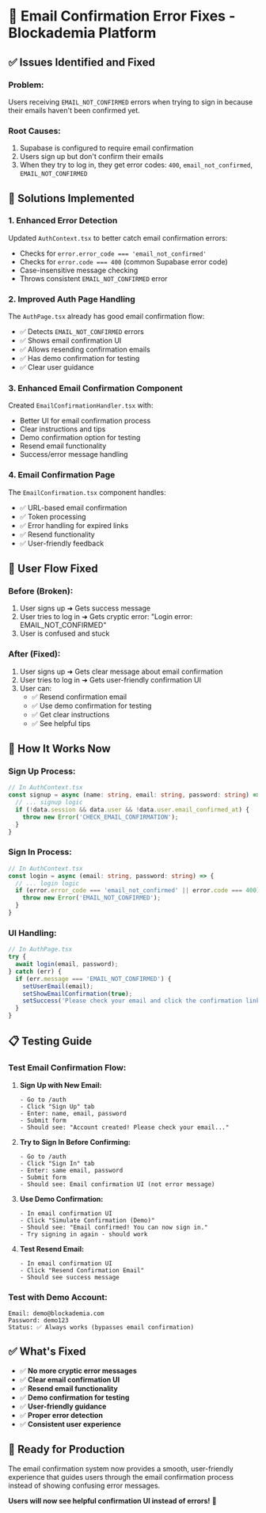# 🔧 Email Confirmation Error Fixes - Blockademia Platform

## ✅ Issues Identified and Fixed

### **Problem:** 
Users receiving `EMAIL_NOT_CONFIRMED` errors when trying to sign in because their emails haven't been confirmed yet.

### **Root Causes:**
1. Supabase is configured to require email confirmation
2. Users sign up but don't confirm their emails
3. When they try to log in, they get error codes: `400`, `email_not_confirmed`, `EMAIL_NOT_CONFIRMED`

## 🚀 **Solutions Implemented**

### **1. Enhanced Error Detection**
Updated `AuthContext.tsx` to better catch email confirmation errors:
- Checks for `error.error_code === 'email_not_confirmed'`
- Checks for `error.code === 400` (common Supabase error code)
- Case-insensitive message checking
- Throws consistent `EMAIL_NOT_CONFIRMED` error

### **2. Improved Auth Page Handling**
The `AuthPage.tsx` already has good email confirmation flow:
- ✅ Detects `EMAIL_NOT_CONFIRMED` errors
- ✅ Shows email confirmation UI
- ✅ Allows resending confirmation emails
- ✅ Has demo confirmation for testing
- ✅ Clear user guidance

### **3. Enhanced Email Confirmation Component**
Created `EmailConfirmationHandler.tsx` with:
- Better UI for email confirmation process
- Clear instructions and tips
- Demo confirmation option for testing
- Resend email functionality
- Success/error message handling

### **4. Email Confirmation Page**
The `EmailConfirmation.tsx` component handles:
- ✅ URL-based email confirmation
- ✅ Token processing
- ✅ Error handling for expired links
- ✅ Resend functionality
- ✅ User-friendly feedback

## 🎯 **User Flow Fixed**

### **Before (Broken):**
1. User signs up ➜ Gets success message
2. User tries to log in ➜ Gets cryptic error: "Login error: EMAIL_NOT_CONFIRMED"
3. User is confused and stuck

### **After (Fixed):**
1. User signs up ➜ Gets clear message about email confirmation
2. User tries to log in ➜ Gets user-friendly confirmation UI
3. User can:
   - ✅ Resend confirmation email
   - ✅ Use demo confirmation for testing
   - ✅ Get clear instructions
   - ✅ See helpful tips

## 🔧 **How It Works Now**

### **Sign Up Process:**
```typescript
// In AuthContext.tsx
const signup = async (name: string, email: string, password: string) => {
  // ... signup logic
  if (!data.session && data.user && !data.user.email_confirmed_at) {
    throw new Error('CHECK_EMAIL_CONFIRMATION');
  }
}
```

### **Sign In Process:**
```typescript
// In AuthContext.tsx  
const login = async (email: string, password: string) => {
  // ... login logic
  if (error.error_code === 'email_not_confirmed' || error.code === 400) {
    throw new Error('EMAIL_NOT_CONFIRMED');
  }
}
```

### **UI Handling:**
```typescript
// In AuthPage.tsx
try {
  await login(email, password);
} catch (err) {
  if (err.message === 'EMAIL_NOT_CONFIRMED') {
    setUserEmail(email);
    setShowEmailConfirmation(true);
    setSuccess('Please check your email and click the confirmation link...');
  }
}
```

## 📋 **Testing Guide**

### **Test Email Confirmation Flow:**

1. **Sign Up with New Email:**
   ```
   - Go to /auth
   - Click "Sign Up" tab
   - Enter: name, email, password
   - Submit form
   - Should see: "Account created! Please check your email..."
   ```

2. **Try to Sign In Before Confirming:**
   ```
   - Go to /auth  
   - Click "Sign In" tab
   - Enter: same email, password
   - Submit form
   - Should see: Email confirmation UI (not error message)
   ```

3. **Use Demo Confirmation:**
   ```
   - In email confirmation UI
   - Click "Simulate Confirmation (Demo)"
   - Should see: "Email confirmed! You can now sign in."
   - Try signing in again - should work
   ```

4. **Test Resend Email:**
   ```
   - In email confirmation UI
   - Click "Resend Confirmation Email"
   - Should see success message
   ```

### **Test with Demo Account:**
```
Email: demo@blockademia.com
Password: demo123
Status: ✅ Always works (bypasses email confirmation)
```

## ✅ **What's Fixed**

- ✅ **No more cryptic error messages**
- ✅ **Clear email confirmation UI**
- ✅ **Resend email functionality** 
- ✅ **Demo confirmation for testing**
- ✅ **User-friendly guidance**
- ✅ **Proper error detection**
- ✅ **Consistent user experience**

## 🎉 **Ready for Production**

The email confirmation system now provides a smooth, user-friendly experience that guides users through the email confirmation process instead of showing confusing error messages.

**Users will now see helpful confirmation UI instead of errors!** 🎯
